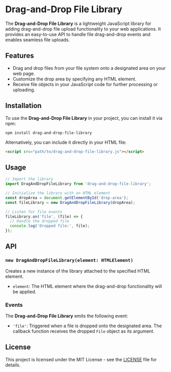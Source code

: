 
# Drag-and-Drop File Library

The **Drag-and-Drop File Library** is a lightweight JavaScript library for adding drag-and-drop file upload functionality to your web applications. It provides an easy-to-use API to handle file drag-and-drop events and enables seamless file uploads.

## Features

- Drag and drop files from your file system onto a designated area on your web page.
- Customize the drop area by specifying any HTML element.
- Receive file objects in your JavaScript code for further processing or uploading.

## Installation

To use the **Drag-and-Drop File Library** in your project, you can install it via npm:

```
npm install drag-and-drop-file-library
```

Alternatively, you can include it directly in your HTML file:

```html
<script src="path/to/drag-and-drop-file-library.js"></script>
```

## Usage

```javascript
// Import the library
import DragAndDropFileLibrary from 'drag-and-drop-file-library';

// Initialize the library with an HTML element
const dropArea = document.getElementById('drop-area');
const fileLibrary = new DragAndDropFileLibrary(dropArea);

// Listen for file events
fileLibrary.on('file', (file) => {
  // Handle the dropped file
  console.log('Dropped file:', file);
});
```

## API

### `new DragAndDropFileLibrary(element: HTMLElement)`

Creates a new instance of the library attached to the specified HTML element.

- `element`: The HTML element where the drag-and-drop functionality will be applied.

### Events

The **Drag-and-Drop File Library** emits the following event:

- `'file'`: Triggered when a file is dropped onto the designated area. The callback function receives the dropped `File` object as its argument.

## License

This project is licensed under the MIT License - see the [LICENSE](LICENSE) file for details.
